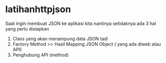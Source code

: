 # latihanhttpjson

Saat ingin membuat JSON ke aplikasi kita nantinya setidaknya ada 3 hal yang perlu disiapkan 

1.  Class yang akan menampung data JSON tadi
2.  Factory Method >> Hasil Mapping JSON Object ( yang ada diweb atau API)
3.  Penghubung API (method)